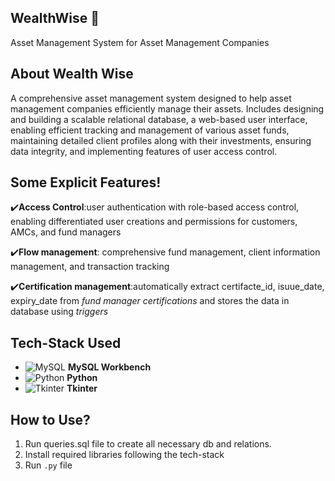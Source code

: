 ## **WealthWise** 🏦
Asset Management System for Asset Management Companies

## **About Wealth Wise**
A comprehensive asset management system designed to help asset management companies efficiently manage their assets. Includes designing and building a scalable relational database, a web-based user interface, enabling efficient tracking and management of various asset funds, maintaining detailed client profiles along with their investments, ensuring data integrity, and implementing features of user access control.

## **Some Explicit Features!**
✔️**Access Control**:user authentication with role-based access control, enabling differentiated user creations and permissions for customers, AMCs, and fund managers

✔️**Flow management**: comprehensive fund management, client information management, and transaction tracking

✔️**Certification management**:automatically extract certifacte_id, isuue_date, expiry_date from *fund manager certifications* and stores the data in database using *triggers*

## **Tech-Stack Used**
- ![MySQL](https://img.icons8.com/color/48/000000/mysql.png) **MySQL Workbench**
- ![Python](https://img.icons8.com/color/48/000000/python.png) **Python**
- ![Tkinter](https://img.icons8.com/ios-filled/50/000000/python.png) **Tkinter**

## **How to Use?**
1. Run queries.sql file to create all necessary db and relations.
2. Install required libraries following the tech-stack
3. Run ```.py``` file

